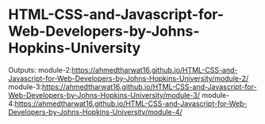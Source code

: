 # HTML-CSS-and-Javascript-for-Web-Developers-by-Johns-Hopkins-University
Outputs: module-2:https://ahmedtharwat16.github.io/HTML-CSS-and-Javascript-for-Web-Developers-by-Johns-Hopkins-University/module-2/
         module-3:https://ahmedtharwat16.github.io/HTML-CSS-and-Javascript-for-Web-Developers-by-Johns-Hopkins-University/module-3/
         module-4:https://ahmedtharwat16.github.io/HTML-CSS-and-Javascript-for-Web-Developers-by-Johns-Hopkins-University/module-4/
         
